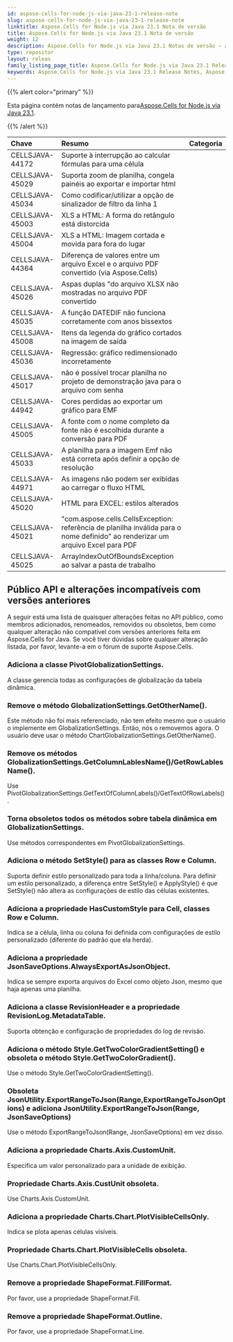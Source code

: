 ```yaml
---
id: aspose-cells-for-node-js-via-java-23-1-release-note
slug: aspose-cells-for-node-js-via-java-23-1-release-note
linktitle: Aspose.Cells for Node.js via Java 23.1 Nota de versão
title: Aspose.Cells for Node.js via Java 23.1 Nota de versão
weight: 12
description: Aspose.Cells for Node.js via Java 23.1 Notas de versão – as últimas melhorias, novos recursos e correções
type: repositor
layout: releas
family_listing_page_title: Aspose.Cells for Node.js via Java 23.1 Release Note
keywords: Aspose.Cells for Node.js via Java 23.1 Release Notes, Aspose.Cells for Node.js via Java 23.1 updates and fixe
---
```

{{% alert color="primary" %}}

 Esta página contém notas de lançamento para[Aspose.Cells for Node.js via Java 23.1](https://releases.aspose.com/cells/nodejs/new-releases/aspose.cells-for-node.js-via-java-23.1/).

{{% /alert %}}

|**Chave**|**Resumo**|**Categoria**|
| :- | :- | :- |
|CELLSJAVA-44172|Suporte à interrupção ao calcular fórmulas para uma célula|
|CELLSJAVA-45029|Suporta zoom de planilha, congela painéis ao exportar e importar html|
|CELLSJAVA-45034|Como codificar/utilizar a opção de sinalizador de filtro da linha 1|
|CELLSJAVA-45003|XLS a HTML: A forma do retângulo está distorcida|
|CELLSJAVA-45004|XLS a HTML: Imagem cortada e movida para fora do lugar|
|CELLSJAVA-44364|Diferença de valores entre um arquivo Excel e o arquivo PDF convertido (via Aspose.Cells)|
|CELLSJAVA-45026|Aspas duplas "do arquivo XLSX não mostradas no arquivo PDF convertido|
|CELLSJAVA-45035|A função DATEDIF não funciona corretamente com anos bissextos|
|CELLSJAVA-45008|Itens da legenda do gráfico cortados na imagem de saída|
|CELLSJAVA-45036|Regressão: gráfico redimensionado incorretamente|
|CELLSJAVA-45017|não é possível trocar planilha no projeto de demonstração java para o arquivo com senha|
|CELLSJAVA-44942|Cores perdidas ao exportar um gráfico para EMF|
|CELLSJAVA-45005|A fonte com o nome completo da fonte não é escolhida durante a conversão para PDF|
|CELLSJAVA-45033|A planilha para a imagem Emf não está correta após definir a opção de resolução|
|CELLSJAVA-44971|As imagens não podem ser exibidas ao carregar o fluxo HTML|
|CELLSJAVA-45020|HTML para EXCEL: estilos alterados|
|CELLSJAVA-45021|"com.aspose.cells.CellsException: referência de planilha inválida para o nome definido" ao renderizar um arquivo Excel para PDF|
|CELLSJAVA-45025|ArrayIndexOutOfBoundsException ao salvar a pasta de trabalho|

##  **Público API e alterações incompatíveis com versões anteriores**

A seguir está uma lista de quaisquer alterações feitas no API público, como membros adicionados, renomeados, removidos ou obsoletos, bem como qualquer alteração não compatível com versões anteriores feita em Aspose.Cells for Java. Se você tiver dúvidas sobre qualquer alteração listada, por favor, levante-a em o fórum de suporte Aspose.Cells.

###  **Adiciona a classe PivotGlobalizationSettings.**

A classe gerencia todas as configurações de globalização da tabela dinâmica.

###  **Remove o método GlobalizationSettings.GetOtherName().**

Este método não foi mais referenciado, não tem efeito mesmo que o usuário o implemente em GlobalizationSettings. Então, nós o removemos agora. O usuário deve usar o método ChartGlobalizationSettings.GetOtherName().

###  **Remove os métodos GlobalizationSettings.GetColumnLablesName()/GetRowLablesName().**

Use PivotGlobalizationSettings.GetTextOfColumnLabels()/GetTextOfRowLabels().

###  **Torna obsoletos todos os métodos sobre tabela dinâmica em GlobalizationSettings.**

Use métodos correspondentes em PivotGlobalizationSettings.

###  **Adiciona o método SetStyle() para as classes Row e Column.**

Suporta definir estilo personalizado para toda a linha/coluna. Para definir um estilo personalizado, a diferença entre SetStyle() e ApplyStyle() é que SetStyle() não altera as configurações de estilo das células existentes.

###  **Adiciona a propriedade HasCustomStyle para Cell, classes Row e Column.**

Indica se a célula, linha ou coluna foi definida com configurações de estilo personalizado (diferente do padrão que ela herda).

###  **Adiciona a propriedade JsonSaveOptions.AlwaysExportAsJsonObject.**

Indica se sempre exporta arquivos do Excel como objeto Json, mesmo que haja apenas uma planilha.

###  **Adiciona a classe RevisionHeader e a propriedade RevisionLog.MetadataTable.**

Suporta obtenção e configuração de propriedades do log de revisão.

###  **Adiciona o método Style.GetTwoColorGradientSetting() e obsoleta o método Style.GetTwoColorGradient().**

Use o método Style.GetTwoColorGradientSetting().

###  **Obsoleta JsonUtility.ExportRangeToJson(Range,ExportRangeToJsonOptions) e adiciona JsonUtility.ExportRangeToJson(Range, JsonSaveOptions)**

Use o método ExportRangeToJson(Range, JsonSaveOptions) em vez disso.

###  **Adiciona a propriedade Charts.Axis.CustomUnit.**

Especifica um valor personalizado para a unidade de exibição.

###  **Propriedade Charts.Axis.CustUnit obsoleta.**

Use Charts.Axis.CustomUnit.

###  **Adiciona a propriedade Charts.Chart.PlotVisibleCellsOnly.**

Indica se plota apenas células visíveis.

###  **Propriedade Charts.Chart.PlotVisibleCells obsoleta.**

Use Charts.Chart.PlotVisibleCellsOnly.

###  **Remove a propriedade ShapeFormat.FillFormat.**

Por favor, use a propriedade ShapeFormat.Fill.

###  **Remove a propriedade ShapeFormat.Outline.**

Por favor, use a propriedade ShapeFormat.Line.